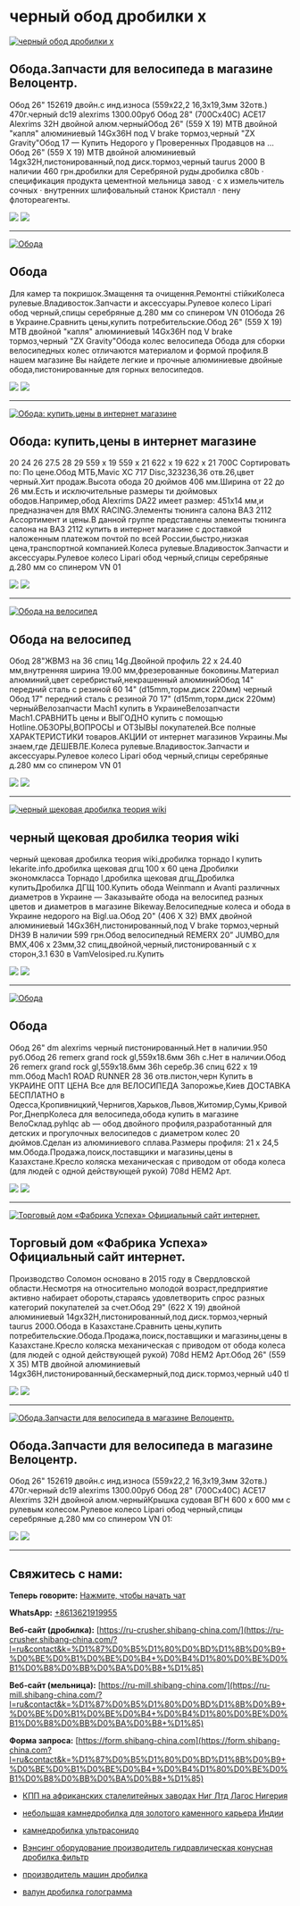 # черный обод дробилки х

<a href="https://swt.shibang-china.com/?l=ru&img&k=%D1%87%D0%B5%D1%80%D0%BD%D1%8B%D0%B9+%D0%BE%D0%B1%D0%BE%D0%B4+%D0%B4%D1%80%D0%BE%D0%B1%D0%B8%D0%BB%D0%BA%D0%B8+%D1%85" target="_blank">![черный обод дробилки х](http://static.shibang-china.com/all-800x300/527.jpg)</a>

## Обода.Запчасти для велосипеда в магазине Велоцентр.
Обод 26&quot; 152619 двойн.с инд.износа (559х22,2 16,3х19,3мм 32отв.) 470г.черный dc19 alexrims 1300.00руб Обод 28&quot; (700Cx40C) ACE17 Alexrims 32H двойной алюм.черныйОбод 26&quot; (559 Х 19) МТВ двойной &quot;капля&quot; алюминиевый 14Gх36Н под V brake тормоз,черный &quot;ZX Gravity&quot;Обод 17 — Купить Недорого у Проверенных Продавцов на …Обод 26&quot; (559 Х 19) МТВ двойной алюминиевый 14gх32Н,пистонированный,под диск.тормоз,черный taurus 2000 В наличии 460 грн.дробилки для Серебряной руды.дробилка c80b &#183; спецификация продукта цементной мельница завод &#183; с х измельчитель сочных &#183; внутренних шлифовальный станок Кристалл &#183; пену флотореагенты.


<a href="https://whatsapp.shibangsoft.com/WhatsApp.php" target="_blank" title="WhatsApp">![](http://static.shibang-china.com/icon/whatsapp.png)</a> <a href="https://swt.shibang-china.com/?l=ru&icon&k=%D1%87%D0%B5%D1%80%D0%BD%D1%8B%D0%B9+%D0%BE%D0%B1%D0%BE%D0%B4+%D0%B4%D1%80%D0%BE%D0%B1%D0%B8%D0%BB%D0%BA%D0%B8+%D1%85" target="_blank">![](http://static.shibang-china.com/icon/chat-ru.png)</a>

---

<a href="https://swt.shibang-china.com/?l=ru&img&k=%D1%87%D0%B5%D1%80%D0%BD%D1%8B%D0%B9+%D0%BE%D0%B1%D0%BE%D0%B4+%D0%B4%D1%80%D0%BE%D0%B1%D0%B8%D0%BB%D0%BA%D0%B8+%D1%85" target="_blank">![Обода](http://static.shibang-china.com/all-800x300/1226.jpg)</a>

## Обода
Для камер та покришок.Змащення та очищення.Ремонтні стійкиКолеса рулевые.Владивосток.Запчасти и аксессуары.Рулевое колесо Lipari обод черный,спицы серебряные д.280 мм со спинером VN 01Обода 26 в Украине.Сравнить цены,купить потребительские.Обод 26&quot; (559 Х 19) МТВ двойной &quot;капля&quot; алюминиевый 14Gх36Н под V brake тормоз,черный &quot;ZX Gravity&quot;Обода колес велосипеда Обода для сборки велосипедных колес отличаются материалом и формой профиля.В нашем магазине Вы найдете легкие и прочные алюминиевые двойные обода,пистонированные для горных велосипедов.


<a href="https://whatsapp.shibangsoft.com/WhatsApp.php" target="_blank" title="WhatsApp">![](http://static.shibang-china.com/icon/whatsapp.png)</a> <a href="https://swt.shibang-china.com/?l=ru&icon&k=%D1%87%D0%B5%D1%80%D0%BD%D1%8B%D0%B9+%D0%BE%D0%B1%D0%BE%D0%B4+%D0%B4%D1%80%D0%BE%D0%B1%D0%B8%D0%BB%D0%BA%D0%B8+%D1%85" target="_blank">![](http://static.shibang-china.com/icon/chat-ru.png)</a>

---

<a href="https://swt.shibang-china.com/?l=ru&img&k=%D1%87%D0%B5%D1%80%D0%BD%D1%8B%D0%B9+%D0%BE%D0%B1%D0%BE%D0%B4+%D0%B4%D1%80%D0%BE%D0%B1%D0%B8%D0%BB%D0%BA%D0%B8+%D1%85" target="_blank">![Обода: купить,цены в интернет магазине](http://static.shibang-china.com/all-800x300/165.jpg)</a>

## Обода: купить,цены в интернет магазине
20 24 26 27.5 28 29 559 х 19 559 х 21 622 х 19 622 х 21 700C Сортировать по: По цене.Обод МТБ,Mavic XС 717 Disc,323236,36 отв.26,цвет черный.Хит продаж.Высота обода 20 дюймов 406 мм.Ширина от 22 до 26 мм.Есть и исключительные размеры ти дюймовых ободов.Например,обод Alexrims DA22 имеет размер: 451х14 мм,и предназначен для BMX RACING.Элементы тюнинга салона ВАЗ 2112 Ассортимент и цены.В данной группе представлены элементы тюнинга салона на ВАЗ 2112 купить в интернет магазине с доставкой наложенным платежом почтой по всей России,быстро,низкая цена,транспортной компанией.Колеса рулевые.Владивосток.Запчасти и аксессуары.Рулевое колесо Lipari обод черный,спицы серебряные д.280 мм со спинером VN 01


<a href="https://whatsapp.shibangsoft.com/WhatsApp.php" target="_blank" title="WhatsApp">![](http://static.shibang-china.com/icon/whatsapp.png)</a> <a href="https://swt.shibang-china.com/?l=ru&icon&k=%D1%87%D0%B5%D1%80%D0%BD%D1%8B%D0%B9+%D0%BE%D0%B1%D0%BE%D0%B4+%D0%B4%D1%80%D0%BE%D0%B1%D0%B8%D0%BB%D0%BA%D0%B8+%D1%85" target="_blank">![](http://static.shibang-china.com/icon/chat-ru.png)</a>

---

<a href="https://swt.shibang-china.com/?l=ru&img&k=%D1%87%D0%B5%D1%80%D0%BD%D1%8B%D0%B9+%D0%BE%D0%B1%D0%BE%D0%B4+%D0%B4%D1%80%D0%BE%D0%B1%D0%B8%D0%BB%D0%BA%D0%B8+%D1%85" target="_blank">![Обода на велосипед](http://static.shibang-china.com/all-800x300/415.jpg)</a>

## Обода на велосипед
Обод 28&quot;ЖВМЗ на 36 спиц 14g.Двойной профиль 22 х 24.40 мм,внутренняя ширина 19.00 мм,фрезерованные боковины.Материал алюминий,цвет серебристый,некрашенный алюминийОбод 14&quot; передний сталь с резиной 60 14&quot; (d15mm,торм.диск 220мм) черный Обод 17&quot; передний сталь с резиной 70 17&quot; (d15mm,торм.диск 220мм) черныйВелозапчасти Mach1 купить в УкраинеВелозапчасти Mach1.СРАВНИТЬ цены и ВЫГОДНО купить с помощью Hotline.ОБЗОРЫ,ВОПРОСЫ и ОТЗЫВЫ покупателей.Все полные ХАРАКТЕРИСТИКИ товаров.АКЦИИ от интернет магазинов Украины.Мы знаем,где ДЕШЕВЛЕ.Колеса рулевые.Владивосток.Запчасти и аксессуары.Рулевое колесо Lipari обод черный,спицы серебряные д.280 мм со спинером VN 01


<a href="https://whatsapp.shibangsoft.com/WhatsApp.php" target="_blank" title="WhatsApp">![](http://static.shibang-china.com/icon/whatsapp.png)</a> <a href="https://swt.shibang-china.com/?l=ru&icon&k=%D1%87%D0%B5%D1%80%D0%BD%D1%8B%D0%B9+%D0%BE%D0%B1%D0%BE%D0%B4+%D0%B4%D1%80%D0%BE%D0%B1%D0%B8%D0%BB%D0%BA%D0%B8+%D1%85" target="_blank">![](http://static.shibang-china.com/icon/chat-ru.png)</a>

---

<a href="https://swt.shibang-china.com/?l=ru&img&k=%D1%87%D0%B5%D1%80%D0%BD%D1%8B%D0%B9+%D0%BE%D0%B1%D0%BE%D0%B4+%D0%B4%D1%80%D0%BE%D0%B1%D0%B8%D0%BB%D0%BA%D0%B8+%D1%85" target="_blank">![черный щековая дробилка теория wiki](http://static.shibang-china.com/all-800x300/1062.jpg)</a>

## черный щековая дробилка теория wiki
черный щековая дробилка теория wiki.дробилка торнадо l купить lekarite.info.дробилка щековая дгщ 100 х 60 цена Дробилки экономкласса Торнадо l,дробилка щековая дгщ,Дробилка купитьДробилка ДГЩ 100.Купить обода Weinmann и Avanti различных диаметров в Украине — Заказывайте обода на велосипед разных цветов и диаметров в магазине Bikeway.Велосипедные колеса и обода в Украине недорого на Bigl.ua.Обод 20&quot; (406 Х 32) BMX двойной алюминиевый 14Gх36Н,пистонированный,под V brake тормоз,черный DH39 В наличии 599 грн.Обод велосипедный REMERX 20” JUMBO,для BMX,406 x 23мм,32 спиц,двойной,черный,пистонированный c х сторон,3.1 630 в VamVelosiped.ru.Купить


<a href="https://whatsapp.shibangsoft.com/WhatsApp.php" target="_blank" title="WhatsApp">![](http://static.shibang-china.com/icon/whatsapp.png)</a> <a href="https://swt.shibang-china.com/?l=ru&icon&k=%D1%87%D0%B5%D1%80%D0%BD%D1%8B%D0%B9+%D0%BE%D0%B1%D0%BE%D0%B4+%D0%B4%D1%80%D0%BE%D0%B1%D0%B8%D0%BB%D0%BA%D0%B8+%D1%85" target="_blank">![](http://static.shibang-china.com/icon/chat-ru.png)</a>

---

<a href="https://swt.shibang-china.com/?l=ru&img&k=%D1%87%D0%B5%D1%80%D0%BD%D1%8B%D0%B9+%D0%BE%D0%B1%D0%BE%D0%B4+%D0%B4%D1%80%D0%BE%D0%B1%D0%B8%D0%BB%D0%BA%D0%B8+%D1%85" target="_blank">![Обода](http://static.shibang-china.com/all-800x300/9.jpg)</a>

## Обода
Обод 26&quot; dm alexrims черный пистонированный.Нет в наличии.950 руб.Обод 26 remerx grand rock gl,559х18.6мм 36h с.Нет в наличии.Обод 26 remerx grand rock gl,559х18.6мм 36h серебр.36 спиц 622 х 19 mm.Обод Mach1 ROAD RUNNER 28 36 отв.пистон,черн Купить в УКРАИНЕ ОПТ ЦЕНА Все для ВЕЛОСИПЕДА Запорожье,Киев ДОСТАВКА БЕСПЛАТНО в Одесса,Кропивницкий,Чернигов,Харьков,Львов,Житомир,Сумы,Кривой Рог,ДнепрКолеса для велосипеда,обода купить в магазине ВелоСклад.руhlqc ab — обод двойного профиля,разработанный для детских и прогулочных велосипедов с диаметром колес 20 дюймов.Сделан из алюминиевого сплава.Размеры профиля: 21 х 24,5 мм.Обода.Продажа,поиск,поставщики и магазины,цены в Казахстане.Кресло коляска механическая с приводом от обода колеса (для людей с одной действующей рукой) 708d НЕМ2 Арт.


<a href="https://whatsapp.shibangsoft.com/WhatsApp.php" target="_blank" title="WhatsApp">![](http://static.shibang-china.com/icon/whatsapp.png)</a> <a href="https://swt.shibang-china.com/?l=ru&icon&k=%D1%87%D0%B5%D1%80%D0%BD%D1%8B%D0%B9+%D0%BE%D0%B1%D0%BE%D0%B4+%D0%B4%D1%80%D0%BE%D0%B1%D0%B8%D0%BB%D0%BA%D0%B8+%D1%85" target="_blank">![](http://static.shibang-china.com/icon/chat-ru.png)</a>

---

<a href="https://swt.shibang-china.com/?l=ru&img&k=%D1%87%D0%B5%D1%80%D0%BD%D1%8B%D0%B9+%D0%BE%D0%B1%D0%BE%D0%B4+%D0%B4%D1%80%D0%BE%D0%B1%D0%B8%D0%BB%D0%BA%D0%B8+%D1%85" target="_blank">![Торговый дом &#171;Фабрика Успеха&#187; Официальный сайт интернет.](http://static.shibang-china.com/all-800x300/1514.jpg)</a>

## Торговый дом &#171;Фабрика Успеха&#187; Официальный сайт интернет.
Производство Соломон основано в 2015 году в Свердловской области.Несмотря на относительно молодой возраст,предприятие активно набирает обороты,стараясь удовлетворить спрос разных категорий покупателей за счет.Обод 29&quot; (622 Х 19) двойной алюминиевый 14gх32Н,пистонированный,под диск.тормоз,черный taurus 2000.Обода в Казахстане.Сравнить цены,купить потребительские.Обода.Продажа,поиск,поставщики и магазины,цены в Казахстане.Кресло коляска механическая с приводом от обода колеса (для людей с одной действующей рукой) 708d НЕМ2 Арт.Обод 26&quot; (559 Х 35) МТВ двойной алюминиевый 14gх36Н,пистонированный,бескамерный,под диск.тормоз,черный u40 tl


<a href="https://whatsapp.shibangsoft.com/WhatsApp.php" target="_blank" title="WhatsApp">![](http://static.shibang-china.com/icon/whatsapp.png)</a> <a href="https://swt.shibang-china.com/?l=ru&icon&k=%D1%87%D0%B5%D1%80%D0%BD%D1%8B%D0%B9+%D0%BE%D0%B1%D0%BE%D0%B4+%D0%B4%D1%80%D0%BE%D0%B1%D0%B8%D0%BB%D0%BA%D0%B8+%D1%85" target="_blank">![](http://static.shibang-china.com/icon/chat-ru.png)</a>

---

<a href="https://swt.shibang-china.com/?l=ru&img&k=%D1%87%D0%B5%D1%80%D0%BD%D1%8B%D0%B9+%D0%BE%D0%B1%D0%BE%D0%B4+%D0%B4%D1%80%D0%BE%D0%B1%D0%B8%D0%BB%D0%BA%D0%B8+%D1%85" target="_blank">![Обода.Запчасти для велосипеда в магазине Велоцентр.](http://static.shibang-china.com/all-800x300/1326.jpg)</a>

## Обода.Запчасти для велосипеда в магазине Велоцентр.
Обод 26&quot; 152619 двойн.с инд.износа (559х22,2 16,3х19,3мм 32отв.) 470г.черный dc19 alexrims 1300.00руб Обод 28&quot; (700Cx40C) ACE17 Alexrims 32H двойной алюм.черныйКрышка судовая ВГН 600 х 600 мм с рулевым колесом.Рулевое колесо Lipari обод черный,спицы серебряные д.280 мм со спинером VN 01:

<a href="https://whatsapp.shibangsoft.com/WhatsApp.php" target="_blank" title="WhatsApp">![](http://static.shibang-china.com/icon/whatsapp.png)</a> <a href="https://swt.shibang-china.com/?l=ru&icon&k=%D1%87%D0%B5%D1%80%D0%BD%D1%8B%D0%B9+%D0%BE%D0%B1%D0%BE%D0%B4+%D0%B4%D1%80%D0%BE%D0%B1%D0%B8%D0%BB%D0%BA%D0%B8+%D1%85" target="_blank">![](http://static.shibang-china.com/icon/chat-ru.png)</a>

---
## Свяжитесь с нами:

**Теперь говорите:** [Нажмите, чтобы начать чат](https://swt.shibang-china.com?l=ru&contact&k=%D1%87%D0%B5%D1%80%D0%BD%D1%8B%D0%B9+%D0%BE%D0%B1%D0%BE%D0%B4+%D0%B4%D1%80%D0%BE%D0%B1%D0%B8%D0%BB%D0%BA%D0%B8+%D1%85)

**WhatsApp:**  [+8613621919955](https://whatsapp.shibangsoft.com/WhatsApp.php)

**Веб-сайт (дробилка):** [https://ru-crusher.shibang-china.com/](https://ru-crusher.shibang-china.com/?l=ru&contact&k=%D1%87%D0%B5%D1%80%D0%BD%D1%8B%D0%B9+%D0%BE%D0%B1%D0%BE%D0%B4+%D0%B4%D1%80%D0%BE%D0%B1%D0%B8%D0%BB%D0%BA%D0%B8+%D1%85)

**Веб-сайт (мельница):** [https://ru-mill.shibang-china.com/](https://ru-mill.shibang-china.com/?l=ru&contact&k=%D1%87%D0%B5%D1%80%D0%BD%D1%8B%D0%B9+%D0%BE%D0%B1%D0%BE%D0%B4+%D0%B4%D1%80%D0%BE%D0%B1%D0%B8%D0%BB%D0%BA%D0%B8+%D1%85)

**Форма запроса:** [https://form.shibang-china.com](https://form.shibang-china.com?l=ru&contact&k=%D1%87%D0%B5%D1%80%D0%BD%D1%8B%D0%B9+%D0%BE%D0%B1%D0%BE%D0%B4+%D0%B4%D1%80%D0%BE%D0%B1%D0%B8%D0%BB%D0%BA%D0%B8+%D1%85)

* [КПП на африканских сталелитейных заводах Ниг Лтд Лагос Нигерия](../131/%D0%9A%D0%9F%D0%9F%20%D0%BD%D0%B0%20%D0%B0%D1%84%D1%80%D0%B8%D0%BA%D0%B0%D0%BD%D1%81%D0%BA%D0%B8%D1%85%20%D1%81%D1%82%D0%B0%D0%BB%D0%B5%D0%BB%D0%B8%D1%82%D0%B5%D0%B9%D0%BD%D1%8B%D1%85%20%D0%B7%D0%B0%D0%B2%D0%BE%D0%B4%D0%B0%D1%85%20%D0%9D%D0%B8%D0%B3%20%D0%9B%D1%82%D0%B4%20%D0%9B%D0%B0%D0%B3%D0%BE%D1%81%20%D0%9D%D0%B8%D0%B3%D0%B5%D1%80%D0%B8%D1%8F.md)

* [небольшая камнедробилка для золотого каменного карьера Индии](../133/%D0%BD%D0%B5%D0%B1%D0%BE%D0%BB%D1%8C%D1%88%D0%B0%D1%8F%20%D0%BA%D0%B0%D0%BC%D0%BD%D0%B5%D0%B4%D1%80%D0%BE%D0%B1%D0%B8%D0%BB%D0%BA%D0%B0%20%D0%B4%D0%BB%D1%8F%20%D0%B7%D0%BE%D0%BB%D0%BE%D1%82%D0%BE%D0%B3%D0%BE%20%D0%BA%D0%B0%D0%BC%D0%B5%D0%BD%D0%BD%D0%BE%D0%B3%D0%BE%20%D0%BA%D0%B0%D1%80%D1%8C%D0%B5%D1%80%D0%B0%20%D0%98%D0%BD%D0%B4%D0%B8%D0%B8.md)

* [камнедробилка ультрасонидо](../132/%D0%BA%D0%B0%D0%BC%D0%BD%D0%B5%D0%B4%D1%80%D0%BE%D0%B1%D0%B8%D0%BB%D0%BA%D0%B0%20%D1%83%D0%BB%D1%8C%D1%82%D1%80%D0%B0%D1%81%D0%BE%D0%BD%D0%B8%D0%B4%D0%BE.md)

* [Вэнсинг оборудование производитель гидравлическая конусная дробилка фильтр](../131/%D0%92%D1%8D%D0%BD%D1%81%D0%B8%D0%BD%D0%B3%20%D0%BE%D0%B1%D0%BE%D1%80%D1%83%D0%B4%D0%BE%D0%B2%D0%B0%D0%BD%D0%B8%D0%B5%20%D0%BF%D1%80%D0%BE%D0%B8%D0%B7%D0%B2%D0%BE%D0%B4%D0%B8%D1%82%D0%B5%D0%BB%D1%8C%20%D0%B3%D0%B8%D0%B4%D1%80%D0%B0%D0%B2%D0%BB%D0%B8%D1%87%D0%B5%D1%81%D0%BA%D0%B0%D1%8F%20%D0%BA%D0%BE%D0%BD%D1%83%D1%81%D0%BD%D0%B0%D1%8F%20%D0%B4%D1%80%D0%BE%D0%B1%D0%B8%D0%BB%D0%BA%D0%B0%20%D1%84%D0%B8%D0%BB%D1%8C%D1%82%D1%80.md)

* [производитель машин дробилка](../132/%D0%BF%D1%80%D0%BE%D0%B8%D0%B7%D0%B2%D0%BE%D0%B4%D0%B8%D1%82%D0%B5%D0%BB%D1%8C%20%D0%BC%D0%B0%D1%88%D0%B8%D0%BD%20%D0%B4%D1%80%D0%BE%D0%B1%D0%B8%D0%BB%D0%BA%D0%B0.md)

* [валун дробилка голограмма](../134/%D0%B2%D0%B0%D0%BB%D1%83%D0%BD%20%D0%B4%D1%80%D0%BE%D0%B1%D0%B8%D0%BB%D0%BA%D0%B0%20%D0%B3%D0%BE%D0%BB%D0%BE%D0%B3%D1%80%D0%B0%D0%BC%D0%BC%D0%B0.md)